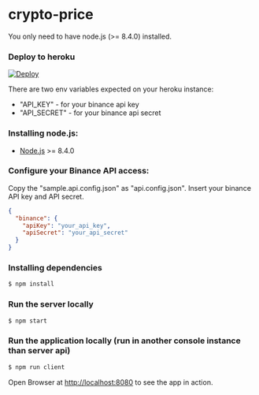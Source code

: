 # crypto-price

You only need to have node.js (>= 8.4.0) installed.

### Deploy to heroku
[![Deploy](https://www.herokucdn.com/deploy/button.svg)](https://heroku.com/deploy)

There are two env variables expected on your heroku instance:
- "API_KEY" - for your binance api key
- "API_SECRET" - for your binance api secret

### Installing node.js:

- [Node.js](http://nodejs.org) >= 8.4.0

### Configure your Binance API access:

Copy the "sample.api.config.json" as "api.config.json". 
Insert your binance API key and API secret.

```json
{
  "binance": {
    "apiKey": "your_api_key",
    "apiSecret": "your_api_secret"
  }
}
```

### Installing dependencies
```sh
$ npm install
```

### Run the server locally
```sh
$ npm start
```

### Run the application locally (run in another console instance than server api)
```sh
$ npm run client
```

Open Browser at [http://localhost:8080](http://localhost:8080) to see the app in action.

